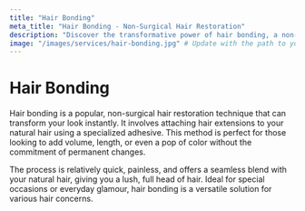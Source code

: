 ```yaml
---
title: "Hair Bonding"
meta_title: "Hair Bonding - Non-Surgical Hair Restoration"
description: "Discover the transformative power of hair bonding, a non-surgical technique to add volume and length to your hair instantly."
image: "/images/services/hair-bonding.jpg" # Update with the path to your image
---
```


# Hair Bonding

Hair bonding is a popular, non-surgical hair restoration technique that can transform your look instantly. It involves attaching hair extensions to your natural hair using a specialized adhesive. This method is perfect for those looking to add volume, length, or even a pop of color without the commitment of permanent changes.

The process is relatively quick, painless, and offers a seamless blend with your natural hair, giving you a lush, full head of hair. Ideal for special occasions or everyday glamour, hair bonding is a versatile solution for various hair concerns.
